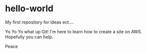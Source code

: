 # hello-world
My first repository for ideas ect....

Yo Yo Yo what up Git!  I'm here to learn how to create a site on AWS.  Hopefully you can help.

Peace
